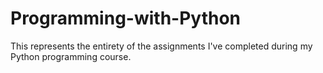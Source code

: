 # Programming-with-Python
This represents the entirety of the assignments I've completed during my Python programming course.

